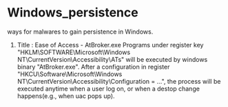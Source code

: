 # Windows_persistence
ways for malwares to gain persistence in Windows.

1. Title : Ease of Access - AtBroker.exe
Programs under register key "HKLM\SOFTWARE\Microsoft\Windows NT\CurrentVersion\Accessibility\ATs" will be executed by windows binary "AtBroker.exe". After a configuration in register "HKCU\Software\Microsoft\Windows NT\CurrentVersion\Accessibility\Configuration = …", the process will be executed anytime when a user log on, or when a destop change happens(e.g., when uac pops up).
